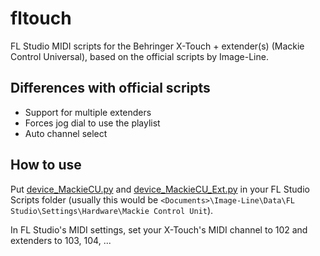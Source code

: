 # fltouch
FL Studio MIDI scripts for the Behringer X-Touch + extender(s) (Mackie Control Universal), based on the official scripts by Image-Line.

## Differences with official scripts
- Support for multiple extenders
- Forces jog dial to use the playlist
- Auto channel select

## How to use
Put [device_MackieCU.py](./device_MackieCU.py) and [device_MackieCU_Ext.py](./device_MackieCU.py) in your FL Studio Scripts folder (usually this would be `<Documents>\Image-Line\Data\FL Studio\Settings\Hardware\Mackie Control Unit`).

In FL Studio's MIDI settings, set your X-Touch's MIDI channel to 102 and extenders to 103, 104, ...